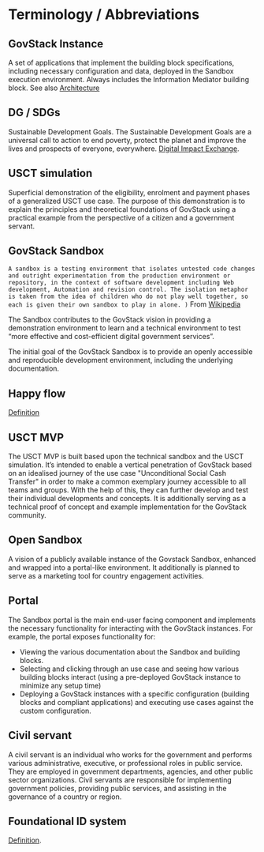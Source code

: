 # Terminology / Abbreviations

## GovStack Instance
A set of applications that implement the building block specifications, including necessary configuration and data, deployed in the Sandbox execution environment. Always includes the Information Mediator building block. See also [Architecture](https://govstack-global.atlassian.net/wiki/spaces/DEMO/pages/96206852/Architecture)

## DG / SDGs
Sustainable Development Goals. The Sustainable Development Goals are a universal call to action to end poverty, protect the planet and improve the lives and prospects of everyone, everywhere. [Digital Impact Exchange](https://exchange.dial.global/sdgs).

## USCT simulation
Superficial demonstration of the eligibility, enrolment and payment phases of a generalized USCT use case. The purpose of this demonstration is to explain the principles and theoretical foundations of GovStack using a practical example from the perspective of a citizen and a government servant. 

## GovStack Sandbox

```A sandbox is a testing environment that isolates untested code changes and outright experimentation from the production environment or repository, in the context of software development including Web development, Automation and revision control. The isolation metaphor is taken from the idea of children who do not play well together, so each is given their own sandbox to play in alone. )```
From [Wikipedia](https://en.wikipedia.org/wiki/Sandbox_(software_development)) 

The Sandbox contributes to the GovStack vision in providing a demonstration environment to learn and a technical environment to test “more effective and cost-efficient digital government services”.

The initial goal of the GovStack Sandbox is to provide an openly accessible and reproducible development environment, including the underlying documentation.

## Happy flow

[Definition](happy-flow.md#overview)

## USCT MVP
The USCT MVP is built based upon the technical sandbox and the USCT simulation. It’s intended to enable a vertical penetration of GovStack based on an idealised journey of the use case "Unconditional Social Cash Transfer" in order to make a common exemplary journey accessible to all teams and groups. With the help of this, they can further develop and test their individual developments and concepts. It is additionally serving as a technical proof of concept and example implementation for the GovStack community.

## Open Sandbox
A vision of a publicly available instance of the Govstack Sandbox, enhanced and wrapped into a portal-like environment. It additionally is planned to serve as a marketing tool for country engagement activities.

## Portal 
The Sandbox portal is the main end-user facing component and implements the necessary functionality for interacting with the GovStack instances. For example, the portal exposes functionality for:

* Viewing the various documentation about the Sandbox and building blocks.
* Selecting and clicking through an use case and seeing how various building blocks interact (using a pre-deployed GovStack instance to minimize any setup time)
* Deploying a GovStack instances with a specific configuration (building blocks and compliant applications) and executing use cases against the custom configuration.

## Civil servant
A civil servant is an individual who works for the government and performs various administrative, executive, or professional roles in public service. They are employed in government departments, agencies, and other public sector organizations. Civil servants are responsible for implementing government policies, providing public services, and assisting in the governance of a country or region.

## Foundational ID system

[Definition](https://docs.mosip.io/1.2.0/overview#what-is-a-foundational-id-system).